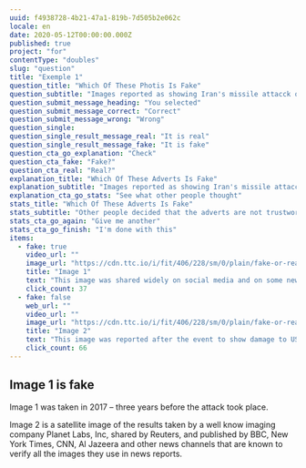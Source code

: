 ```yaml
---
uuid: f4938728-4b21-47a1-819b-7d505b2e062c
locale: en
date: 2020-05-12T00:00:00.000Z
published: true
project: "for"
contentType: "doubles"
slug: "question"
title: "Exemple 1"
question_title: "Which Of These Photis Is Fake"
question_subtitle: "Images reported as showing Iran's missile attacck on a US base in Iraq on 7 Jan 2020 "
question_submit_message_heading: "You selected"
question_submit_message_correct: "Correct"
question_submit_message_wrong: "Wrong"
question_single:
question_single_result_message_real: "It is real"
question_single_result_message_fake: "It is fake"
question_cta_go_explanation: "Check"
question_cta_fake: "Fake?"
question_cta_real: "Real?"
explanation_title: "Which Of These Adverts Is Fake"
explanation_subtitle: "Images reported as showing Iran's missile attacck on a US base in Iraq on 7 Jan 2020 "
explanation_cta_go_stats: "See what other people thought"
stats_title: "Which Of These Adverts Is Fake"
stats_subtitle: "Other people decided that the adverts are not trustworthy"
stats_cta_go_again: "Give me another"
stats_cta_go_finish: "I'm done with this"
items:
  - fake: true
    video_url: ""
    image_url: "https://cdn.ttc.io/i/fit/406/228/sm/0/plain/fake-or-real-news-edition/q3_1.jpg"
    title: "Image 1"
    text: "This image was shared widely on social media and on some new channels"
    click_count: 37
  - fake: false
    web_url: ""
    video_url: ""
    image_url: "https://cdn.ttc.io/i/fit/406/228/sm/0/plain/fake-or-real-news-edition/q3_2.jpg"
    title: "Image 2"
    text: "This image was reported after the event to show damage to US bases as a result of the attack."
    click_count: 66
---
```

## Image 1 is fake

 Image 1 was taken in 2017 – three years before the attack took place.</p>

Image 2 is a satellite image of the results taken by a well know imaging company Planet Labs, Inc, shared by Reuters, and published by BBC, New York Times, CNN, Al Jazeera and other news channels that are known to verify all the images they use in news reports.